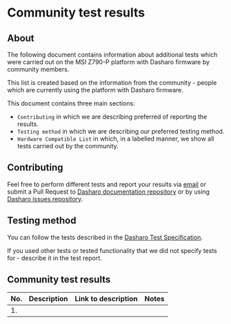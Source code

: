 # Community test results

## About

The following document contains information about additional tests which were
carried out on the MSI Z790-P platform with Dasharo firmware by community
members.

This list is created based on the information from the
community - people which are currently using the platform with Dasharo
firmware.

This document contains three main sections:
- `Contributing` in which we are describing preferred of reporting the results.
- `Testing method` in which we are describing our preferred testing method.
- `Hardware Compatible List` in which, in a labelled manner, we show all
    tests carried out by the community.

## Contributing

Feel free to perform different tests and report your results via
[email](mailto:contact@dasharo.com) or submit a Pull Request to
[Dasharo documentation repository](https://github.com/Dasharo/docs) or by using
[Dasharo issues repository](https://github.com/Dasharo/dasharo-issues/issues).

## Testing method

You can follow the tests described in the
[Dasharo Test Specification](../../unified-test-documentation/overview.md).

If you used other tests or tested functionality that we did not specify
tests for - describe it in the test report.

## Community test results

| No.  | Description                                       | Link to description | Notes               |
|:-----|:--------------------------------------------------|:-------------------:|:-------------------:|
| 1.   |                                                   |                     |                     |
